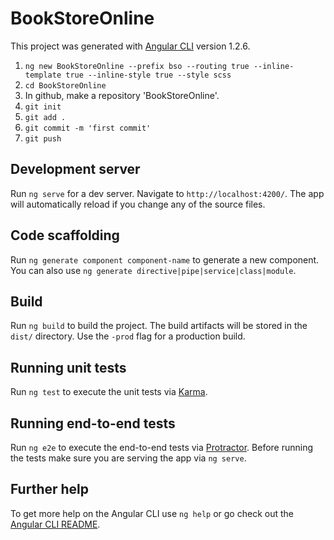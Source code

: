 # BookStoreOnline

This project was generated with [Angular CLI](https://github.com/angular/angular-cli) version 1.2.6.

1. `ng new BookStoreOnline --prefix bso --routing true --inline-template true --inline-style true --style scss`
2. `cd BookStoreOnline`
3. In github, make a repository 'BookStoreOnline'.
4. `git init`
5. `git add .`
6. `git commit -m 'first commit'`
7. `git push`

## Development server

Run `ng serve` for a dev server. Navigate to `http://localhost:4200/`. The app will automatically reload if you change any of the source files.

## Code scaffolding

Run `ng generate component component-name` to generate a new component. You can also use `ng generate directive|pipe|service|class|module`.

## Build

Run `ng build` to build the project. The build artifacts will be stored in the `dist/` directory. Use the `-prod` flag for a production build.

## Running unit tests

Run `ng test` to execute the unit tests via [Karma](https://karma-runner.github.io).

## Running end-to-end tests

Run `ng e2e` to execute the end-to-end tests via [Protractor](http://www.protractortest.org/).
Before running the tests make sure you are serving the app via `ng serve`.

## Further help

To get more help on the Angular CLI use `ng help` or go check out the [Angular CLI README](https://github.com/angular/angular-cli/blob/master/README.md).
